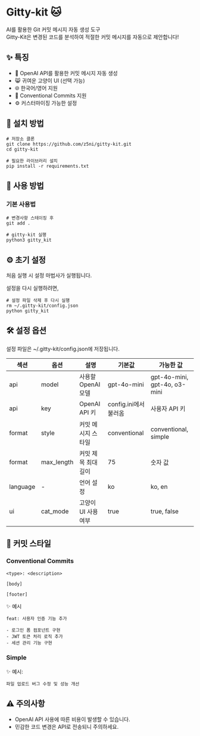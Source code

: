 # Gitty-kit 🐱
AI를 활용한 Git 커밋 메시지 자동 생성 도구 <br>
Gitty-Kit은 변경된 코드를 분석하여 적절한 커밋 메시지를 자동으로 제안합니다!

## ✨ 특징
- 🤖 OpenAI API를 활용한 커밋 메시지 자동 생성
- 😸 귀여운 고양이 UI (선택 가능)
- 🌐 한국어/영어 지원
- 📝 Conventional Commits 지원
- ⚙️ 커스터마이징 가능한 설정


## 🚀 설치 방법
```
# 저장소 클론
git clone https://github.com/z5ni/gitty-kit.git
cd gitty-kit

# 필요한 라이브러리 설치
pip install -r requirements.txt
```

## 📖 사용 방법
### 기본 사용법
```
# 변경사항 스테이징 후
git add .

# gitty-kit 실행
python3 gitty_kit
```

## ⚙️ 초기 설정 
처음 실행 시 설정 마법사가 실행됩니다.

설정을 다시 실행하려면,
```
# 설정 파일 삭제 후 다시 실행
rm ~/.gitty-kit/config.json
python gitty_kit
```

## 🛠️ 설정 옵션
설정 파일은 ~/.gitty-kit/config.json에 저장됩니다.

| 섹션 | 옵션 | 설명 | 기본값 | 가능한 값 |
|------|------|------|--------|-----------|
| api | model | 사용할 OpenAI 모델 | gpt-4o-mini | gpt-4o-mini, gpt-4o, o3-mini |
| api | key | OpenAI API 키 | config.ini에서 불러옴 | 사용자 API 키 |
| format | style | 커밋 메시지 스타일 | conventional | conventional, simple |
| format | max_length | 커밋 제목 최대 길이 | 75 | 숫자 값 |
| language | - | 언어 설정 | ko | ko, en |
| ui | cat_mode | 고양이 UI 사용 여부 | true | true, false |

## 💌 커밋 스타일

### Conventional Commits
```
<type>: <description>

[body]

[footer]
```

✨ 예시
```
feat: 사용자 인증 기능 추가

- 로그인 폼 컴포넌트 구현
- JWT 토큰 처리 로직 추가
- 세션 관리 기능 구현
```

### Simple
✨ 예시:
```
파일 업로드 버그 수정 및 성능 개선
```

## ⚠️ 주의사항
- OpenAI API 사용에 따른 비용이 발생할 수 있습니다.
- 민감한 코드 변경은 API로 전송되니 주의하세요.